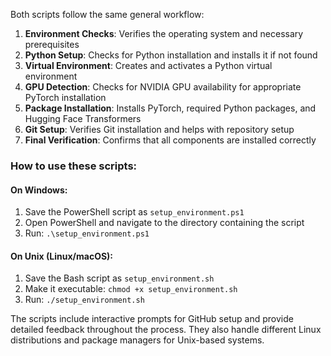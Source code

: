 Both scripts follow the same general workflow:

1. **Environment Checks**: Verifies the operating system and necessary prerequisites
2. **Python Setup**: Checks for Python installation and installs it if not found
3. **Virtual Environment**: Creates and activates a Python virtual environment
4. **GPU Detection**: Checks for NVIDIA GPU availability for appropriate PyTorch installation
5. **Package Installation**: Installs PyTorch, required Python packages, and Hugging Face Transformers
6. **Git Setup**: Verifies Git installation and helps with repository setup
7. **Final Verification**: Confirms that all components are installed correctly

### How to use these scripts:

#### On Windows:
1. Save the PowerShell script as `setup_environment.ps1`
2. Open PowerShell and navigate to the directory containing the script
3. Run: `.\setup_environment.ps1`

#### On Unix (Linux/macOS):
1. Save the Bash script as `setup_environment.sh`
2. Make it executable: `chmod +x setup_environment.sh`
3. Run: `./setup_environment.sh`

The scripts include interactive prompts for GitHub setup and provide detailed feedback throughout the process. They also handle different Linux distributions and package managers for Unix-based systems.